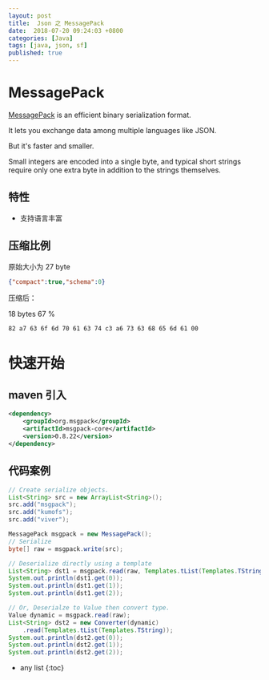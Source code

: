 ```yaml
---
layout: post
title:  Json 之 MessagePack
date:  2018-07-20 09:24:03 +0800
categories: [Java]
tags: [java, json, sf]
published: true
---
```


# MessagePack

[MessagePack](https://msgpack.org/) is an efficient binary serialization format. 

It lets you exchange data among multiple languages like JSON. 

But it's faster and smaller. 

Small integers are encoded into a single byte, and typical short strings require only one extra byte in addition to the strings themselves.

## 特性

- 支持语言丰富

## 压缩比例

原始大小为 27 byte

```json
{"compact":true,"schema":0}
```

压缩后：

18 bytes 67 %

```
82 a7 63 6f 6d 70 61 63 74 c3 a6 73 63 68 65 6d 61 00
```

# 快速开始

## maven 引入

```xml
<dependency>
    <groupId>org.msgpack</groupId>
    <artifactId>msgpack-core</artifactId>
    <version>0.8.22</version>
</dependency>
```

## 代码案例

```java
// Create serialize objects.
List<String> src = new ArrayList<String>();
src.add("msgpack");
src.add("kumofs");
src.add("viver");

MessagePack msgpack = new MessagePack();
// Serialize
byte[] raw = msgpack.write(src);

// Deserialize directly using a template
List<String> dst1 = msgpack.read(raw, Templates.tList(Templates.TString));
System.out.println(dst1.get(0));
System.out.println(dst1.get(1));
System.out.println(dst1.get(2));

// Or, Deserialze to Value then convert type.
Value dynamic = msgpack.read(raw);
List<String> dst2 = new Converter(dynamic)
    .read(Templates.tList(Templates.TString));
System.out.println(dst2.get(0));
System.out.println(dst2.get(1));
System.out.println(dst2.get(2));
```

* any list
{:toc}